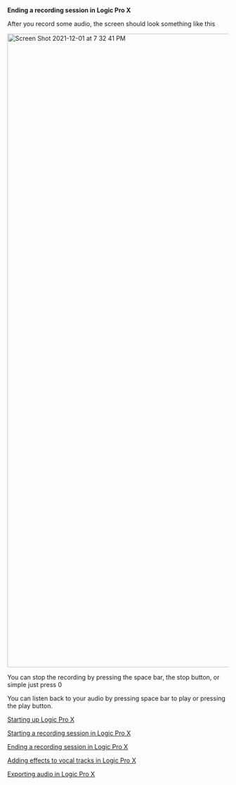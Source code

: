 **Ending a recording session in Logic Pro X**


After you record some audio, the screen should look something like this

<img width="1440" alt="Screen Shot 2021-12-01 at 7 32 41 PM" src="https://user-images.githubusercontent.com/54383601/144341329-ae0645c2-1bbb-41ef-9633-df5e17dfb3e6.png">

You can stop the recording by pressing the space bar, the stop button, or simple just press 0

You can listen back to your audio by pressing space bar to play or pressing the play button.



[Starting up Logic Pro X](https://github.com/Mus-2000/Infotc1000/blob/master/Page1.md)

[Starting a recording session in Logic Pro X](https://github.com/Mus-2000/Infotc1000/blob/master/Page2.md)

[Ending a recording session in Logic Pro X](https://github.com/Mus-2000/Infotc1000/blob/master/Page3.md)

[Adding effects to vocal tracks in Logic Pro X](https://github.com/Mus-2000/Infotc1000/blob/master/Page4.md)

[Exporting audio in Logic Pro X](https://github.com/Mus-2000/Infotc1000/blob/master/Page5.md)
